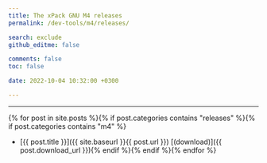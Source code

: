 ```yaml
---
title: The xPack GNU M4 releases
permalink: /dev-tools/m4/releases/

search: exclude
github_editme: false

comments: false
toc: false

date: 2022-10-04 10:32:00 +0300

---
```


___
{% for post in site.posts %}{% if post.categories contains "releases" %}{% if post.categories contains "m4" %}
* [{{ post.title }}]({{ site.baseurl }}{{ post.url }}) [(download)]({{ post.download_url }}){% endif %}{% endif %}{% endfor %}
